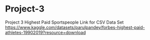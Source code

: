 # Project-3
Project 3 Highest Paid Sportspeople
Link for CSV Data Set https://www.kaggle.com/datasets/parulpandey/forbes-highest-paid-athletes-19902019?resource=download
